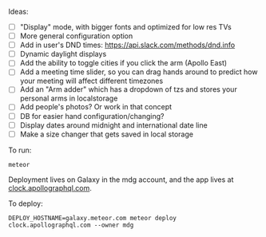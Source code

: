 Ideas:
- [ ] "Display" mode, with bigger fonts and optimized for low res TVs
- [ ] More general configuration option
- [ ] Add in user's DND times: https://api.slack.com/methods/dnd.info
- [ ] Dynamic daylight displays
- [ ] Add the ability to toggle cities if you click the arm (Apollo East)
- [ ] Add a meeting time slider, so you can drag hands around to predict how your meeting will affect different timezones
- [ ] Add an "Arm adder" which has a dropdown of tzs and stores your personal arms in localstorage
- [ ] Add people's photos? Or work in that concept
- [ ] DB for easier hand configuration/changing?
- [ ] Display dates around midnight and international date line
- [ ] Make a size changer that gets saved in local storage

To run:

```
meteor
```

Deployment lives on Galaxy in the mdg account, and the app lives at [clock.apollographql.com](https://clock.apollographql.com).

To deploy:

```
DEPLOY_HOSTNAME=galaxy.meteor.com meteor deploy clock.apollographql.com --owner mdg
```
